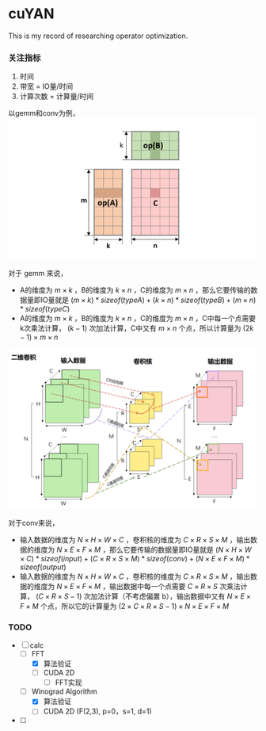 # cuYAN
This is my record of researching operator optimization.

### 关注指标
1. 时间
2. 带宽 = IO量/时间
3. 计算次数 = 计算量/时间


以gemm和conv为例，
![gemm](./img/gemm.png)

对于 gemm 来说，
- A的维度为 $m×k$ ，B的维度为 $k×n$ ，C的维度为 $m×n$ ，那么它要传输的数据量即IO量就是 $(m×k)*sizeof(typeA)+(k×n)*sizeof(typeB)+(m×n)*sizeof(typeC)$
- A的维度为 $m×k$ ，B的维度为 $k×n$ ，C的维度为 $m×n$ ，C中每一个点需要k次乘法计算， $(k-1)$ 次加法计算，C中又有 $m×n$ 个点，所以计算量为 $(2k-1)×m×n$

![conv](./img/conv.png)

对于conv来说，
- 输入数据的维度为 $N×H×W×C$ ，卷积核的维度为 $C×R×S×M$ ，输出数据的维度为 $N×E×F×M$ ，那么它要传输的数据量即IO量就是 $(N×H×W×C)*sizeof(input)+(C×R×S×M)*sizeof(conv)+(N×E×F×M)*sizeof(output)$
- 输入数据的维度为 $N×H×W×C$ ，卷积核的维度为 $C×R×S×M$ ，输出数据的维度为 $N×E×F×M$ ，输出数据中每一个点需要 $C×R×S$ 次乘法计算， $(C×R×S-1)$ 次加法计算（不考虑偏置 b），输出数据中又有 $N×E×F×M$ 个点，所以它的计算量为 $(2×C×R×S-1)×N×E×F×M$


### TODO

- [ ] calc
  - [ ] FFT
    - [x] 算法验证
    - [ ] CUDA 2D
      - [ ] FFT实现
  - [ ] Winograd Algorithm
    - [x] 算法验证
    - [ ] CUDA 2D (F(2,3), p=0，s=1, d=1)
- [ ] 

